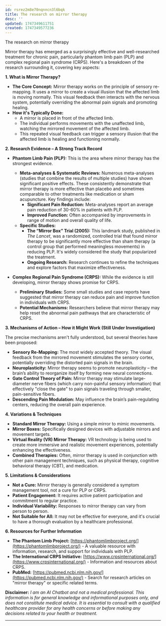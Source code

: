 ```yaml
---
id: rsrez2m8e70nqnncn3l6bqk
title: The research on mirror therapy
desc: ''
updated: 1747349611751
created: 1747349577236
---
```

 The research on mirror therapy

 Mirror therapy has emerged as a surprisingly effective and well-researched treatment for chronic pain, particularly phantom limb pain (PLP) and complex regional pain syndrome (CRPS). Here's a breakdown of the research surrounding it, covering key aspects:

**1. What is Mirror Therapy?**

* **The Core Concept:** Mirror therapy works on the principle of sensory re-mapping. It uses a mirror to create a visual illusion that the affected limb is moving normally. This visual feedback then interacts with the nervous system, potentially overriding the abnormal pain signals and promoting healing.
* **How it's Typically Done:**
    * A mirror is placed in front of the affected limb.
    * The individual performs movements with the unaffected limb, watching the mirrored movement of the affected limb.
    * This repeated visual feedback can trigger a sensory illusion that the affected limb is healing and functioning normally.


**2. Research Evidence – A Strong Track Record**

* **Phantom Limb Pain (PLP):** This is the area where mirror therapy has the strongest evidence.
    * **Meta-analyses & Systematic Reviews:** Numerous meta-analyses (studies that combine the results of multiple studies) have shown significant positive effects. These consistently demonstrate that mirror therapy is more effective than placebo and sometimes comparable to other treatments like medication or sham acupuncture. Key findings include:
        * **Significant Pain Reduction:** Meta-analyses report an average pain reduction of 30-60% in patients with PLP.
        * **Improved Function:**  Often accompanied by improvements in range of motion and overall quality of life.
    * **Specific Studies:**
        * **The “Mirror Box” Trial (2005):** This landmark study, published in *The Lancet*, was a randomized, controlled trial that found mirror therapy to be significantly more effective than sham therapy (a control group that performed meaningless movements) in reducing PLP. It's widely considered the study that popularized the treatment.
        * **Ongoing Research:** Research continues to refine the techniques and explore factors that maximize effectiveness.

* **Complex Regional Pain Syndrome (CRPS):** While the evidence is still developing, mirror therapy shows promise for CRPS.
    * **Preliminary Studies:** Some small studies and case reports have suggested that mirror therapy can reduce pain and improve function in individuals with CRPS.
    * **Potential Mechanisms:** Researchers believe that mirror therapy may help reset the abnormal pain pathways that are characteristic of CRPS.



**3. Mechanisms of Action – How it Might Work (Still Under Investigation)**

The precise mechanisms aren't fully understood, but several theories have been proposed:

* **Sensory Re-Mapping:**  The most widely accepted theory. The visual feedback from the mirrored movement stimulates the sensory cortex, potentially overriding the distorted pain signals in the brain.
* **Neuroplasticity:** Mirror therapy seems to promote neuroplasticity – the brain’s ability to reorganize itself by forming new neural connections.
* **Gate Control Theory of Pain:**  Mirror therapy may stimulate large-diameter nerve fibers (which carry non-painful sensory information) that effectively "close the gate" to pain signals traveling through smaller, pain-sensitive fibers.
* **Descending Pain Modulation:** May influence the brain’s pain-regulating centers, reducing the overall pain experience.


**4.  Variations & Techniques**

* **Standard Mirror Therapy:**  Using a simple mirror to mimic movements.
* **Mirror Boxes:**  Specifically designed devices with adjustable mirrors and movement targets.
* **Virtual Reality (VR) Mirror Therapy:**  VR technology is being used to create more immersive and realistic movement experiences, potentially enhancing the effectiveness.
* **Combined Therapies:** Often, mirror therapy is used in conjunction with other pain management techniques, such as physical therapy, cognitive behavioral therapy (CBT), and medication.

**5.  Limitations & Considerations**

* **Not a Cure:** Mirror therapy is generally considered a symptom management tool, not a cure for PLP or CRPS.
* **Patient Engagement:** It requires active patient participation and commitment to regular practice.
* **Individual Variability:**  Responses to mirror therapy can vary from person to person.
* **Not Suitable for All:**  It may not be effective for everyone, and it's crucial to have a thorough evaluation by a healthcare professional.

**6. Resources for Further Information**

* **The Phantom Limb Project:** [https://phantomlimbproject.org/](https://phantomlimbproject.org/) -  A valuable resource with information, research, and support for individuals with PLP.
* **The International CRPS Initiative:** [https://www.crpsinternational.org/](https://www.crpsinternational.org/) - Information and resources about CRPS.
* **PubMed:** [https://pubmed.ncbi.nlm.nih.gov/](https://pubmed.ncbi.nlm.nih.gov/) - Search for research articles on "mirror therapy" or specific related terms.



**Disclaimer:** *I am an AI Chatbot and not a medical professional. This information is for general knowledge and informational purposes only, and does not constitute medical advice. It is essential to consult with a qualified healthcare provider for any health concerns or before making any decisions related to your health or treatment.*


>

---
